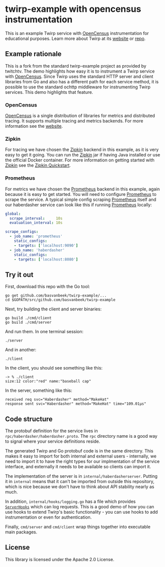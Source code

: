 # twirp-example with opencensus instrumentation

This is an example Twirp service with [OpenCensus] instrumentation for
educational purposes. Learn more about Twirp at its
[website](https://twitchtv.github.io/twirp/docs/intro.html) or
[repo](https://github.com/twitchtv/twirp).

## Example rationale

This is a fork from the standard twirp-example project as provided by twitchtv.
The demo highlights how easy it is to instrument a Twirp service with
[OpenCensus]. Since Twirp uses the standard HTTP server and client libraries
from Go and also has a different path for each service method, it is possible to
use the standard ochttp middleware for instrumenting Twirp services. This demo
highlights that feature.

### OpenCensus
[OpenCensus] is a single distribution of libraries for metrics and distributed
tracing. It supports multiple tracing and metrics backends. For more information
see the [website](https://opencensus.io).

### Zipkin
For tracing we have chosen the [Zipkin] backend in this example, as it is very
easy to get it going. You can run the [Zipkin] jar if having Java installed or
use the official Docker container. For more information on getting started with
[Zipkin] see the [Zipkin Quickstart](https://zipkin.io/pages/quickstart).

### Prometheus
For metrics we have chosen the [Prometheus] backend in this example, again
because it is easy to get started. You will need to configure [Prometheus] to
scrape the service. A typical simple config scraping [Prometheus] itself and our
haberdasher service can look like this if running [Prometheus] locally:

```yaml
global:
  scrape_interval:     10s
  evaluation_interval: 10s

scrape_configs:
  - job_name: 'prometheus'
    static_configs:
    - targets: ['localhost:9090']
  - job_name: 'haberdasher'
    static_configs:
    - targets: ['localhost:8080']
```

[OpenCensus]: (https://opencensus.io)
[Zipkin]: (https://zipkin.io)
[Prometheus]: (https://prometheus.io/)

## Try it out

First, download this repo with the Go tool:
```
go get github.com/basvanbeek/twirp-example/...
cd $GOPATH/src/github.com/basvanbeek/twirp-example
```

Next, try building the client and server binaries:
```
go build ./cmd/client
go build ./cmd/server
```

And run them. In one terminal session:
```
./server
```

And in another:
```
./client
```

In the client, you should see something like this:
```
-> % ./client
size:12 color:"red" name:"baseball cap"
```

In the server, something like this:
```% ./server
received req svc="Haberdasher" method="MakeHat"
response sent svc="Haberdasher" method="MakeHat" time="109.01µs"
```

## Code structure

The protobuf definition for the service lives in
`rpc/haberdasher/haberdasher.proto`. The `rpc` directory name is a good way to
signal where your service definitions reside.

The generated Twirp and Go protobuf code is in the same directory. This makes it
easy to import for both internal and external users - internally, we need to
import it to have the right types for our implmentation of the service
interface, and externally it needs to be available so clients can import it.

The implementation of the server is in `internal/haberdasherserver`. Putting it
in `internal` means that it can't be imported from outside this repository,
which is nice because we don't have to think about API stability nearly as much.

In addition, `internal/hooks/logging.go` has a file which provides
[`ServerHooks`](https://twitchtv.github.io/twirp/docs/hooks.html) which can log
requests. This is a good demo of how you can use hooks to extend Twirp's basic
functionality - you can use hooks to add instrumentation or even for
authentication.

Finally, `cmd/server` and `cmd/client` wrap things together into executable main
packages.

## License
This library is licensed under the Apache 2.0 License.
